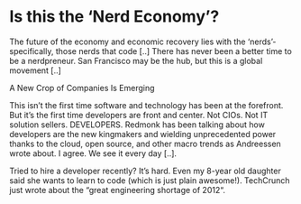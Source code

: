 # Is this the ‘Nerd Economy’?

The future of the economy and economic recovery lies with the ‘nerds’-
specifically, those nerds that code [..] There has never been a better
time to be a nerdpreneur. San Francisco may be the hub, but this is a
global movement [..]

A New Crop of Companies Is Emerging

This isn’t the first time software and technology has been at the forefront.  But it’s the first time developers are front and center.  Not CIOs. Not IT solution sellers. DEVELOPERS. Redmonk has been talking about how developers are the new kingmakers and wielding unprecedented power thanks to the cloud, open source, and other macro trends as Andreessen wrote about. I agree. We see it every day [..].

Tried to hire a developer recently? It’s hard. Even my 8-year old daughter said she wants to learn to code (which is just plain awesome!). TechCrunch just wrote about the “great engineering shortage of 2012“.

















